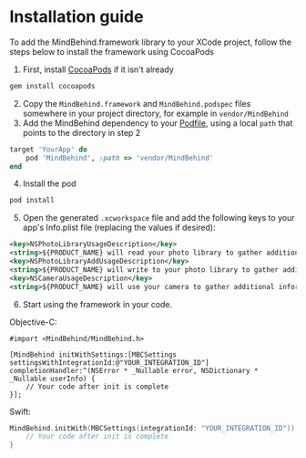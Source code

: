 # Installation guide

To add the MindBehind.framework library to your XCode project, follow the steps below to install the framework using CocoaPods

1. First, install [CocoaPods](https://cocoapods.org/) if it isn't already

```bash
gem install cocoapods
```

2. Copy the `MindBehind.framework` and `MindBehind.podspec` files somewhere in your project directory, for example in `vendor/MindBehind`
3. Add the MindBehind dependency to your [Podfile](https://guides.cocoapods.org/using/the-podfile.html), using a local `path` that points to the directory in step 2

```ruby
target 'YourApp' do
    pod 'MindBehind', :path => 'vendor/MindBehind'
end
```

4. Install the pod

```bash
pod install
```

5. Open the generated `.xcworkspace` file and add the following keys to your app's Info.plist file (replacing the values if desired):

```xml
<key>NSPhotoLibraryUsageDescription</key>
<string>${PRODUCT_NAME} will read your photo library to gather additional information</string>
<key>NSPhotoLibraryAddUsageDescription</key>
<string>${PRODUCT_NAME} will write to your photo library to gather additional information</string>
<key>NSCameraUsageDescription</key>
<string>${PRODUCT_NAME} will use your camera to gather additional information</string>
```

6. Start using the framework in your code.

Objective-C:

```objc
#import <MindBehind/MindBehind.h>

[MindBehind initWithSettings:[MBCSettings settingsWithIntegrationId:@"YOUR_INTEGRATION_ID"] completionHandler:^(NSError * _Nullable error, NSDictionary * _Nullable userInfo) {
    // Your code after init is complete
}];
```

Swift:

```swift
MindBehind.initWith(MBCSettings(integrationId: "YOUR_INTEGRATION_ID")) { (error: Error?, userInfo: [AnyHashable : Any]?) in
    // Your code after init is complete
}
```
